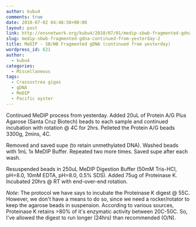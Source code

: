 ```yaml
---
author: kubu4
comments: true
date: 2010-07-02 04:48:50+00:00
layout: post
link: http://onsnetwork.org/kubu4/2010/07/01/medip-sbwb-fragmented-gdna-continued-from-yesterday-2/
slug: medip-sbwb-fragmented-gdna-continued-from-yesterday-2
title: MeDIP - SB/WB Fragmented gDNA (continued from yesterday)
wordpress_id: 621
author:
  - kubu4
categories:
  - Miscellaneous
tags:
  - Crassostrea gigas
  - gDNA
  - MeDIP
  - Pacific oyster
---
```


Continued MeDIP process from yesterday. Added 20uL of Protein A/G Plus Agarose (Santa Cruz Biotech) beads to each sample and continued incubation with rotation @ 4C for 2hrs. Pelleted the Protein A/G beads 3300g, 2mins, 4C.

Removed and saved supe (to retain unmethylated DNA). Washed beads with 1mL 1x MeDIP Buffer. Repeated two more times. Saved supe after each wash.

Resuspended beads in 250uL MeDIP Digestion Buffer (50mM Tris-HCl, pH=8.0, 10mM EDTA, pH=8.0, 0.5% SDS). Added 75ug of Proteinase K. Incubated 20hrs @ RT with end-over-end rotation.

_Note_: The protocol we have says to incubate the Proteinase K digest @ 55C. However, we don't have a means to do so, since we need a rocker/rotator to keep the agarose beads in suspension. According to various sources, Proteinase K retains >80% of it's enzymatic activity between 20C-50C. So, I've allowed the digest to run longer (24hrs) than recommended (O/N).
